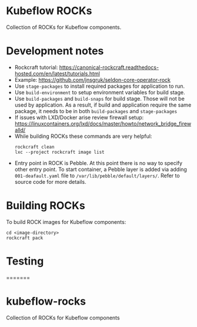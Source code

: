 # Kubeflow ROCKs

Collection of ROCKs for Kubeflow components.

# Development notes
- Rockcraft tutorial:
  https://canonical-rockcraft.readthedocs-hosted.com/en/latest/tutorials.html
- Example:
  https://github.com/jnsgruk/seldon-core-operator-rock
- Use `stage-packages` to install required packages for application to run.
- Use `build-environment` to setup environment variables for build stage.
- Use `build-packages` and `build-snaps` for build stage. Those will not be used by application. As a result, if build and application require the same package, it needs to be in both `build-packages` and `stage-packages`
- If issues with LXD/Docker arise review firewall setup:
  https://linuxcontainers.org/lxd/docs/master/howto/network_bridge_firewalld/
- While building ROCKs these commands are very helpful:
  ```
  rockcraft clean
  lxc --project rockcraft image list
  ```
- Entry point in ROCK is Pebble. At this point there is no way to specify other entry point. To start container, a Pebble layer is added via adding `001-deafault.yaml` file to `/var/lib/pebble/default/layers/`. Refer to source code for more details.

# Building ROCKs

To build ROCK images for Kubeflow components:
```
cd <image-directory>
rockcraft pack
```

# Testing

=======
# kubeflow-rocks
Collection of ROCKs for Kubeflow components
